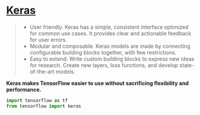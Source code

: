 # [Keras](https://www.tensorflow.org/guide/keras)

> - User friendly.
Keras has a simple, consistent interface optimized for common use cases. It provides clear and actionable feedback for user errors.
> - Modular and composable.
Keras models are made by connecting configurable building blocks together, with few restrictions.
> - Easy to extend.
Write custom building blocks to express new ideas for research. Create new layers, loss functions, and develop state-of-the-art models.

**Keras makes TensorFlow easier to use without sacrificing flexibility and performance.**

```python
import tensorflow as tf
from tensorflow import keras
```

